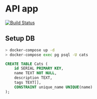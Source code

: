 # API app

[![Build Status](https://travis-ci.org/meowle/cats-api.svg?branch=master)](https://travis-ci.org/meowle/cats-api)

## Setup DB

```bash
> docker-compose up -d
> docker-compose exec pg psql -U cats
```

```sql
CREATE TABLE Cats (
    id SERIAL PRIMARY KEY,
    name TEXT NOT NULL,
    description TEXT,
    tags TEXT[],
    CONSTRAINT unique_name UNIQUE(name)
);
```
